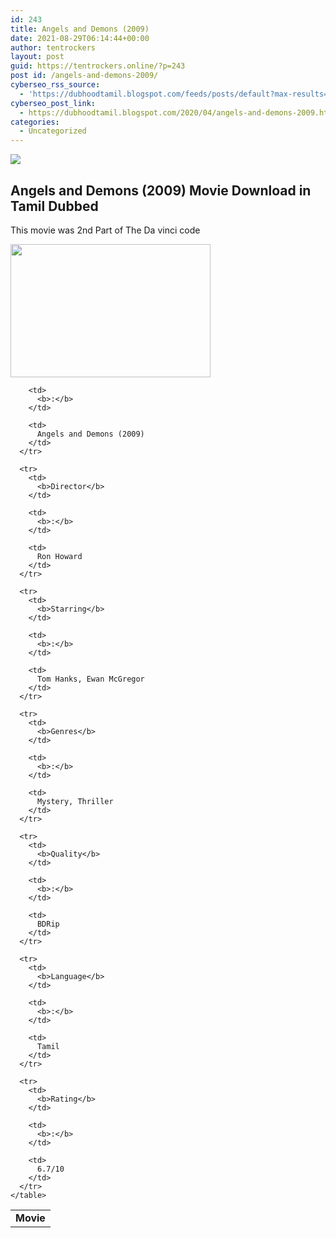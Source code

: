 ```yaml
---
id: 243
title: Angels and Demons (2009)
date: 2021-08-29T06:14:44+00:00
author: tentrockers
layout: post
guid: https://tentrockers.online/?p=243
post id: /angels-and-demons-2009/
cyberseo_rss_source:
  - 'https://dubhoodtamil.blogspot.com/feeds/posts/default?max-results=150&start-index=301'
cyberseo_post_link:
  - https://dubhoodtamil.blogspot.com/2020/04/angels-and-demons-2009.html
categories:
  - Uncategorized
---
```

<div class="media_block">
  <img src="https://1.bp.blogspot.com/-ll5VpeMyoxM/XqGfPJZol-I/AAAAAAAAAwM/OAcwsAZpfmMW0x5iNgjlg7u7j8WK8jutQCNcBGAsYHQ/s72-c/images%2B%252812%2529.jpeg" class="media_thumbnail" />
</div>

<div dir="ltr" trbidi="on" readability="6.7862595419847">
  <h2>
    Angels and Demons (2009) Movie Download in Tamil Dubbed
  </h2>
  
  <p>
    This movie was 2nd Part of The Da vinci code
  </p>
  
  <div class="separator">
    <a href="https://1.bp.blogspot.com/-ll5VpeMyoxM/XqGfPJZol-I/AAAAAAAAAwM/OAcwsAZpfmMW0x5iNgjlg7u7j8WK8jutQCNcBGAsYHQ/s1600/images%2B%252812%2529.jpeg" imageanchor="1"><img loading="lazy" border="0" data-original-height="452" data-original-width="679" height="213" src="https://1.bp.blogspot.com/-ll5VpeMyoxM/XqGfPJZol-I/AAAAAAAAAwM/OAcwsAZpfmMW0x5iNgjlg7u7j8WK8jutQCNcBGAsYHQ/s320/images%2B%252812%2529.jpeg" width="320" /></a>
  </div>
  
  <div>
    <table cellspacing="5">
      <tr>
        <td>
          <b>Movie</b>
        </td>
        
        <td>
          <b>:</b>
        </td>
        
        <td>
          Angels and Demons (2009)
        </td>
      </tr>
      
      <tr>
        <td>
          <b>Director</b>
        </td>
        
        <td>
          <b>:</b>
        </td>
        
        <td>
          Ron Howard
        </td>
      </tr>
      
      <tr>
        <td>
          <b>Starring</b>
        </td>
        
        <td>
          <b>:</b>
        </td>
        
        <td>
          Tom Hanks, Ewan McGregor
        </td>
      </tr>
      
      <tr>
        <td>
          <b>Genres</b>
        </td>
        
        <td>
          <b>:</b>
        </td>
        
        <td>
          Mystery, Thriller
        </td>
      </tr>
      
      <tr>
        <td>
          <b>Quality</b>
        </td>
        
        <td>
          <b>:</b>
        </td>
        
        <td>
          BDRip
        </td>
      </tr>
      
      <tr>
        <td>
          <b>Language</b>
        </td>
        
        <td>
          <b>:</b>
        </td>
        
        <td>
          Tamil
        </td>
      </tr>
      
      <tr>
        <td>
          <b>Rating</b>
        </td>
        
        <td>
          <b>:</b>
        </td>
        
        <td>
          6.7/10
        </td>
      </tr>
    </table>
  </div>
</div>
